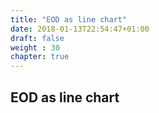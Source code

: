 ```yaml
---
title: "EOD as line chart"
date: 2018-01-13T22:54:47+01:00
draft: false
weight : 30
chapter: true
---
```

## EOD as line chart